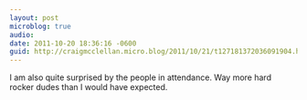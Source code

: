 ```yaml
---
layout: post
microblog: true
audio: 
date: 2011-10-20 18:36:16 -0600
guid: http://craigmcclellan.micro.blog/2011/10/21/t127181372036091904.html
---
```

I am also quite surprised by the people in attendance. Way more hard rocker dudes than I would have expected.
